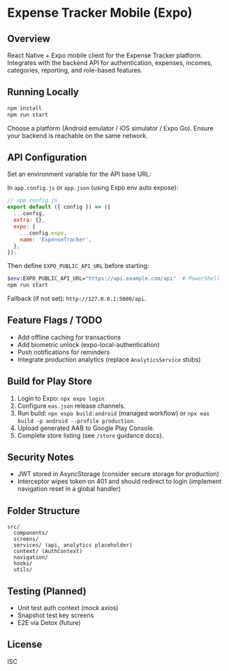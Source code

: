 # Expense Tracker Mobile (Expo)

## Overview
React Native + Expo mobile client for the Expense Tracker platform. Integrates with the backend API for authentication, expenses, incomes, categories, reporting, and role-based features.

## Running Locally
```bash
npm install
npm run start
```
Choose a platform (Android emulator / iOS simulator / Expo Go). Ensure your backend is reachable on the same network.

## API Configuration
Set an environment variable for the API base URL:

In `app.config.js` or `app.json` (using Expo env auto expose):
```js
// app.config.js
export default ({ config }) => ({
  ...config,
  extra: {},
  expo: {
    ...config.expo,
    name: 'ExpenseTracker',
  },
});
```
Then define `EXPO_PUBLIC_API_URL` before starting:
```bash
$env:EXPO_PUBLIC_API_URL="https://api.example.com/api"  # PowerShell
npm run start
```

Fallback (if not set): `http://127.0.0.1:5000/api`.

## Feature Flags / TODO
- Add offline caching for transactions
- Add biometric unlock (expo-local-authentication)
- Push notifications for reminders
- Integrate production analytics (replace `AnalyticsService` stubs)

## Build for Play Store
1. Login to Expo: `npx expo login`
2. Configure `eas.json` release channels.
3. Run build: `npx expo build:android` (managed workflow) or `npx eas build -p android --profile production`.
4. Upload generated AAB to Google Play Console.
5. Complete store listing (see `/store` guidance docs).

## Security Notes
- JWT stored in AsyncStorage (consider secure storage for production)
- Interceptor wipes token on 401 and should redirect to login (implement navigation reset in a global handler)

## Folder Structure
```
src/
  components/
  screens/
  services/ (api, analytics placeholder)
  context/ (AuthContext)
  navigation/
  hooks/
  utils/
```

## Testing (Planned)
- Unit test auth context (mock axios)
- Snapshot test key screens
- E2E via Detox (future)

## License
ISC
